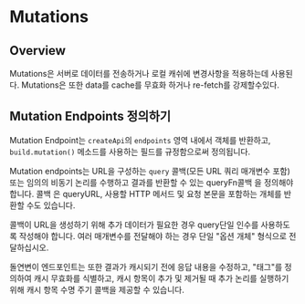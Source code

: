 # Mutations

## Overview

Mutations은 서버로 데이터를 전송하거나 로컬 캐쉬에 변경사항을 적용하는데 사용된다. Mutations은 또한 data를 cache를 무효화 하거나 re-fetch를 강제할수있다.

## Mutation Endpoints 정의하기

Mutation Endpoint는 `createApi`의 `endpoints` 영역 내에서 객체를 반환하고, `build.mutation()` 메소드를 사용하는 필드를 규정함으로써 정의됩니다.

Mutation endpoints는 URL을 구성하는 `query` 콜백(모든 URL 쿼리 매개변수 포함) 또는 임의의 비동기 논리를 수행하고 결과를 반환할 수 있는 queryFn콜백 을 정의해야 합니다. 콜백 은 queryURL, 사용할 HTTP 메서드 및 요청 본문을 포함하는 개체를 반환할 수도 있습니다.

콜백이 URL을 생성하기 위해 추가 데이터가 필요한 경우 query단일 인수를 사용하도록 작성해야 합니다. 여러 매개변수를 전달해야 하는 경우 단일 "옵션 개체" 형식으로 전달하십시오.

돌연변이 엔드포인트는 또한 결과가 캐시되기 전에 응답 내용을 수정하고, "태그"를 정의하여 캐시 무효화를 식별하고, 캐시 항목이 추가 및 제거될 때 추가 논리를 실행하기 위해 캐시 항목 수명 주기 콜백을 제공할 수 있습니다.
